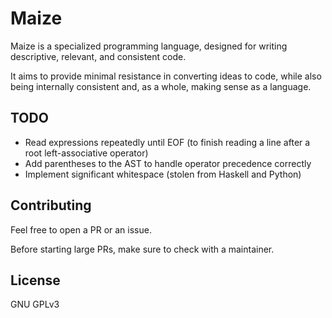 # Maize

Maize is a specialized programming language, designed for writing descriptive, relevant, and consistent code. 

It aims to provide minimal resistance in converting ideas to code, while also being internally consistent and, as a whole, making sense as a language.

## TODO
- Read expressions repeatedly until EOF (to finish reading a line after a root left-associative operator)
- Add parentheses to the AST to handle operator precedence correctly
- Implement significant whitespace (stolen from Haskell and Python)

## Contributing

Feel free to open a PR or an issue.

Before starting large PRs, make sure to check with a maintainer.

## License

GNU GPLv3